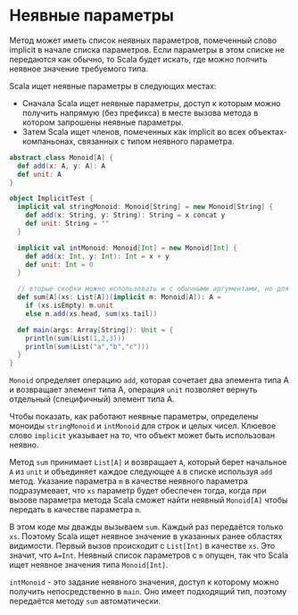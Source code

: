 # Неявные параметры

Метод может иметь список неявных параметров, помеченный слово implicit в начале списка параметров. Если параметры в этом списке не передаются как обычно, то Scala будет искать, где можно полчить неявное значение требуемого типа.

Scala ищет неявные параметры в следующих местах:

- Сначала Scala ищет неявные параметры, доступ к которым можно получить напрямую (без префикса) в месте вызова метода в котором запрошены неявные параметры.
- Затем Scala ищет членов, помеченных как implicit во всех объектах-компаньонах, связанных с типом неявного параметра. 

```scala
abstract class Monoid[A] {
  def add(x: A, y: A): A
  def unit: A
}

object ImplicitTest {
  implicit val stringMonoid: Monoid[String] = new Monoid[String] {
    def add(x: String, y: String): String = x concat y
    def unit: String = ""
  }

  implicit val intMonoid: Monoid[Int] = new Monoid[Int] {
    def add(x: Int, y: Int): Int = x + y
    def unit: Int = 0
  }

  // вторые скобки можно использовать и с обычными аргументами, но для указания implicit параметров они обязательны
  def sum[A](xs: List[A])(implicit m: Monoid[A]): A =
    if (xs.isEmpty) m.unit
    else m.add(xs.head, sum(xs.tail))

  def main(args: Array[String]): Unit = {
    println(sum(List(1,2,3)))
    println(sum(List("a","b","c")))
  }
}
```

`Monoid` определяет операцию `add`, которая сочетает два элемента типа A и возвращает элемент типа A, операция `unit` позволяет вернуть отдельный (специфичный) элемент типа A. 

Чтобы показать, как работают неявные параметры, определены моноиды `stringMonoid` и `intMonoid` для строк и целых чисел. Клюевое слово `implicit` указывает на то, что объект может быть использован неявно. 

Метод `sum` принимает `List[A]` и возвращает `A`, который берет начальное `A` из `unit` и объединяет каждое следующее `A` в списке используя `add` метод. Указание параметра `m` в качестве неявного параметра подразумевает, что `xs` параметр будет обеспечен тогда, когда при вызове параметра метода Scala сможет найти неявный `Monoid[A]` чтобы передать в качестве параметра `m`. 

В этом коде мы дважды вызываем `sum`. Каждый раз передаётся только `xs`. Поэтому Scala ищет неявное значение в указанных ранее областях видимости. Первый вызов происходит с `List[Int]` в качестве `xs`. Это значит, что `A=Int`. Неявный список параметров с `m` опущен, так что Scala ищет неявное значения типа `Monoid[Int]`.

`intMonoid` - это задание неявного значения, доступ к которому можно получить непосредственно в `main`. Оно имеет подходящий тип, поэтому передаётся методу `sum` автоматически.





























